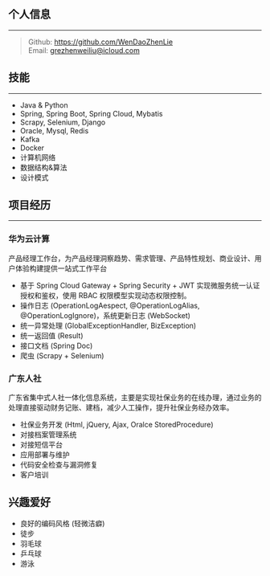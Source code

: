 ## 个人信息  
---
> Github: https://github.com/WenDaoZhenLie  
> Email: grezhenweiliu@icloud.com

## 技能
---
* Java & Python
* Spring, Spring Boot, Spring Cloud, Mybatis
* Scrapy, Selenium, Django
* Oracle, Mysql, Redis
* Kafka
* Docker
* 计算机网络
* 数据结构&算法
* 设计模式

## 项目经历
---
### 华为云计算
产品经理工作台，为产品经理洞察趋势、需求管理、产品特性规划、商业设计、用户体验构建提供一站式工作平台
* 基于 Spring Cloud Gateway + Spring Security + JWT 实现微服务统一认证授权和鉴权，使用 RBAC 权限模型实现动态权限控制。
* 操作日志 (OperationLogAespect, @OperationLogAlias, @OperationLogIgnore)，系统更新日志 (WebSocket)
* 统一异常处理 (GlobalExceptionHandler, BizException)
* 统一返回值 (Result)
* 接口文档 (Spring Doc)
* 爬虫 (Scrapy + Selenium)

### 广东人社
广东省集中式人社一体化信息系统，主要是实现社保业务的在线办理，通过业务的处理直接驱动财务记账、建档，减少人工操作，提升社保业务经办效率。
* 社保业务开发 (Html, jQuery, Ajax, Oralce StoredProcedure)
* 对接档案管理系统
* 对接短信平台
* 应用部署与维护
* 代码安全检查与漏洞修复
* 客户培训

## 兴趣爱好
* 良好的编码风格 (轻微洁癖)
* 徒步
* 羽毛球
* 乒乓球
* 游泳
